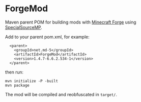 ForgeMod
========

Maven parent POM for building mods with [Minecraft Forge](http://minecraftforge.net/) using [SpecialSourceMP](https://github.com/agaricusb/SpecialSourceMP).

Add to your parent pom.xml, for example:

      <parent>
        <groupId>net.md-5</groupId>
        <artifactId>ForgeMod</artifactId>
        <version>1.4.7-6.6.2.534-1</version>
      </parent>

then run:

    mvn initialize -P -built
    mvn package

The mod will be compiled and reobfuscated in `target/`.
